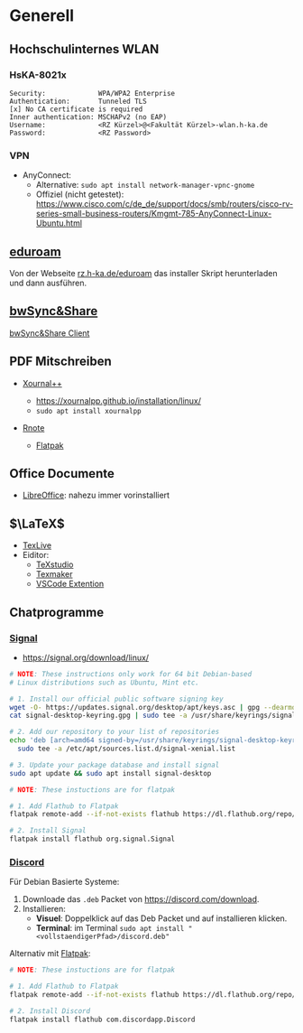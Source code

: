 # Generell

## Hochschulinternes WLAN

### HsKA-8021x

```
Security:             WPA/WPA2 Enterprise
Authentication:       Tunneled TLS
[x] No CA certificate is required
Inner authentication: MSCHAPv2 (no EAP)
Username:             <RZ Kürzel>@<Fakultät Kürzel>-wlan.h-ka.de
Password:             <RZ Password>
```

### VPN

* AnyConnect:
  * Alternative: `sudo apt install network-manager-vpnc-gnome`
  * Offiziel (nicht getestet): <https://www.cisco.com/c/de_de/support/docs/smb/routers/cisco-rv-series-small-business-routers/Kmgmt-785-AnyConnect-Linux-Ubuntu.html>

## [eduroam](https://eduroam.org/)

Von der Webseite [rz.h-ka.de/eduroam](https://rz.h-ka.de/eduroam) das installer Skript herunterladen und dann ausführen.

## [bwSync&Share](https://bwsyncandshare.kit.edu)
[bwSync&Share Client](https://customerupdates.nextcloud.com/kk1eoZCTo0kI5HpGE3IT/)

## PDF Mitschreiben

* [Xournal++](https://xournalpp.github.io/)
  * <https://xournalpp.github.io/installation/linux/>
  * `sudo apt install xournalpp`

* [Rnote](https://rnote.flxzt.net/)
  * [Flatpak](https://flathub.org/apps/com.github.flxzt.rnote)
  
## Office Documente

* [LibreOffice](https://de.libreoffice.org/): nahezu immer vorinstalliert
  
## $\LaTeX$

* [TexLive](https://www.tug.org/texlive/quickinstall.html)
* Eiditor:
  * [TeXstudio](https://www.texstudio.org/)
  * [Texmaker](https://www.xm1math.net/texmaker/)
  * [VSCode Extention](https://marketplace.visualstudio.com/items?itemName=James-Yu.latex-workshop)

## Chatprogramme

### [Signal](https://signal.org/de/)

* <https://signal.org/download/linux/>

```bash
# NOTE: These instructions only work for 64 bit Debian-based
# Linux distributions such as Ubuntu, Mint etc.

# 1. Install our official public software signing key
wget -O- https://updates.signal.org/desktop/apt/keys.asc | gpg --dearmor > signal-desktop-keyring.gpg
cat signal-desktop-keyring.gpg | sudo tee -a /usr/share/keyrings/signal-desktop-keyring.gpg > /dev/null

# 2. Add our repository to your list of repositories
echo 'deb [arch=amd64 signed-by=/usr/share/keyrings/signal-desktop-keyring.gpg] https://updates.signal.org/desktop/apt xenial main' |\
  sudo tee -a /etc/apt/sources.list.d/signal-xenial.list

# 3. Update your package database and install signal
sudo apt update && sudo apt install signal-desktop
```
```bash
# NOTE: These instuctions are for flatpak

# 1. Add Flathub to Flatpak
flatpak remote-add --if-not-exists flathub https://dl.flathub.org/repo/flathub.flatpakrepo

# 2. Install Signal
flatpak install flathub org.signal.Signal
```

### [Discord](https://discord.com/)
Für Debian Basierte Systeme:
1. Downloade das `.deb` Packet von <https://discord.com/download>.
2. Installieren:
   * **Visuel**: Doppelklick auf das Deb Packet und auf installieren klicken.
   * **Terminal**: im Terminal `sudo apt install "<vollstaendigerPfad>/discord.deb"`

Alternativ mit [Flatpak](https://flatpak.org/):
```bash
# NOTE: These instuctions are for flatpak

# 1. Add Flathub to Flatpak
flatpak remote-add --if-not-exists flathub https://dl.flathub.org/repo/flathub.flatpakrepo

# 2. Install Discord
flatpak install flathub com.discordapp.Discord
```
